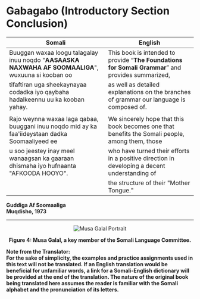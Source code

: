 # Gabagabo (Introductory Section Conclusion)

| **Somali**                                                                                  | **English**                                                                                       |
|--------------------------------------------------------------------------------------------------|---------------------------------------------------------------------------------------------------|
| Buuggan waxaa loogu talagalay inuu noqdo "**AASAASKA NAXWAHA AF SOOMAALIGA**", wuxuuna si kooban oo   | This book is intended to provide “**The Foundations for Somali Grammar**” and provides summarized,   |
| tifaftiran uga sheekaynayaa codadka iyo qaybaha hadalkeennu uu ka kooban yahay.                   | as well as detailed explanations on the branches of grammar our language is composed of.         |
|                                                                                                  |                                                                                                   |
| Rajo weynna waxaa laga qabaa, buuggani inuu noqdo mid ay ka faa'iideystaan dadka Soomaaliyeed ee  | We sincerely hope that this book becomes one that benefits the Somali people, among them, those  |
| u soo jeestey inay meel wanaagsan ka gaaraan dhismaha iyo hufnaanta "AFKOODA HOOYO".              | who have turned their efforts in a positive direction in developing a decent understanding of     |
|                                                                                                  | the structure of their "Mother Tongue."                                                          |


**Guddiga Af Soomaaliga**  
**Muqdisho, 1973**

---

<p align="center">
  <img src="https://upload.wikimedia.org/wikipedia/commons/4/45/Musa_Galal.png" alt="Musa Galal Portrait" />
</p>
<p align="center">
  <strong>Figure 4: Musa Galal, a key member of the Somali Language Committee.</strong>
</p>


**Note from the Translator:**  
**For the sake of simplicity, the examples and practice assignments used in this text will not be translated. If an English translation would be beneficial for unfamiliar words, a link for a Somali-English dictionary will be provided at the end of the translation. The nature of the original book being translated here assumes the reader is familiar with the Somali alphabet and the pronunciation of its letters.**
